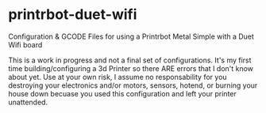 # printrbot-duet-wifi
Configuration &amp; GCODE Files for using a Printrbot Metal Simple with a Duet Wifi board

This is a work in progress and not a final set of configurations. It's my first time building/configuring a 3d Printer so there ARE errors that I don't know about yet. Use at your own risk, I assume no responsability for you destroying your electronics and/or  motors, sensors, hotend, or burning your house down becuase you used this configuration and left your printer unattended.
